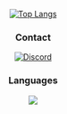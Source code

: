 <div align="center">
 
<a aling="left" rel="noreferrer" href=""><img src="https://github-readme-stats.vercel.app/api/top-langs/?username=zakxzx&langs_count=8&theme=dark" alt="Top Langs"></a>


 
 </div>

<div align="center">

 
</div>

 
 
 
 
<div align="center">

<h3>Contact</h3>
 
 
<a rel="noreferrer" href="https://discord.com/users/1183055698909745163"><img src="https://skillicons.dev/icons?i=discord" alt="Discord"></a>
 
 
<div align="center">
 
 
 <h3>Languages</h3>
 <img align="center"src="https://skillicons.dev/icons?i=nodejs,php,js,ts,next,react,tailwind,html,css,express,git,vscode,linux,mysql,ubuntu"/>
</div>
